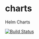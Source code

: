 # charts
Helm Charts

[![Build Status](https://travis-ci.com/osowski/charts.svg?branch=master)](https://travis-ci.com/osowski/charts)
